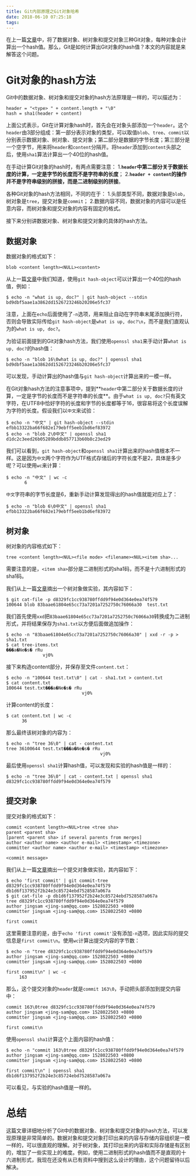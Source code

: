 ```yaml
---
title: Git内部原理之Git对象哈希
date: 2018-06-10 07:25:18
tags:
---
```


在上一篇[文章](1)中，将了数据对象、树对象和提交对象三种Git对象，每种对象会计算出一个hash值。那么，Git是如何计算出Git对象的hash值？本文的内容就是来解答这个问题。

# Git对象的hash方法

Git中的数据对象、树对象和提交对象的hash方法原理是一样的，可以描述为：

```
header = "<type> " + content.length + "\0"
hash = sha1(header + content)
```

上面公式表示，Git在计算对象hash时，首先会在对象头部添加一个`header`。这个`header`由3部分组成：第一部分表示对象的类型，可以取值`blob`、`tree`、`commit`以分别表示数据对象、树对象、提交对象；第二部分是数据的字节长度；第三部分是一个空字节，用来将`header`和`content`分隔开。将`header`添加到`content`头部之后，使用`sha1`算法计算出一个40位的hash值。

在手动计算Git对象的hash时，有两点需要注意：
1.**`header`中第二部分关于数据长度的计算，一定是字节的长度而不是字符串的长度**；
2.**`header + content`的操作并不是字符串级别的拼接，而是二进制级别的拼接**。

各种Git对象的hash方法相同，不同的在于：
1.头部类型不同，数据对象是`blob`，树对象是`tree`，提交对象是`commit`；
2.数据内容不同，数据对象的内容可以是任意内容，而树对象和提交对象的内容有固定的格式。

接下来分别讲数据对象、树对象和提交对象的具体的hash方法。


## 数据对象

数据对象的格式如下：

```
blob <content length><NULL><content>
```

从上一篇[文章](1)中我们知道，使用`git hash-object`可以计算出一个40位的hash值，例如：

```
$ echo -n "what is up, doc?" | git hash-object --stdin
bd9dbf5aae1a3862dd1526723246b20206e5fc37
```

注意，上面在`echo`后面使用了`-n`选项，用来阻止自动在字符串末尾添加换行符，否则会导致实际传给`git hash-object`是`what is up, doc?\n`，而不是我们直观认为的`what is up, doc?`。

为验证前面提到的Git对象hash方法，我们使用`openssl sha1`来手动计算`what is up, doc?`的hash值：

```
$ echo -n "blob 16\0what is up, doc?" | openssl sha1
bd9dbf5aae1a3862dd1526723246b20206e5fc37
```

可以发现，手动计算出的hash值与`git hash-object`计算出来的一模一样。

在Git对象hash方法的注意事项中，提到**`header`中第二部分关于数据长度的计算，一定是字节的长度而不是字符串的长度**。由于`what is up, doc?`只有英文字符，在UTF8中恰好字符的长度和字节的长度都等于16，很容易将这个长度误解为字符的长度。假设我们以`中文`来试验：

```
$ echo -n "中文" | git hash-object --stdin
efbb13322ba66f682e179ebff5eeb1bd6ef83972
$ echo -n "blob 2\0中文" | openssl sha1
d1dc2c3eed26b05289bddb857713b60b8c23ed29
```

我们可以看到，`git hash-object`和`openssl sha1`计算出来的hash值根本不一样。这是因为`中文`两个字符作为UTF格式存储后的字符长度不是2，具体是多少呢？可以使用`wc`来计算：

```
$ echo -n "中文" | wc -c
       6
```

`中文`字符串的字节长度是6，重新手动计算发现得出的hash值就能对应上了：

```
$ echo -n "blob 6\0中文" | openssl sha1
efbb13322ba66f682e179ebff5eeb1bd6ef83972
```


## 树对象

树对象的内容格式如下：

```
tree <content length><NUL><file mode> <filename><NUL><item sha>...
```

需要注意的是，`<item sha>`部分是二进制形式的sha1码，而不是十六进制形式的sha1码。

我们从上一篇[文章](1)摘出一个树对象做实验，其内容如下：

```
$ git cat-file -p d8329fc1cc938780ffdd9f94e0d364e0ea74f579
100644 blob 83baae61804e65cc73a7201a7252750c76066a30  test.txt
```

我们首先使用`xxd`把`83baae61804e65cc73a7201a7252750c76066a30`转换成为二进制形式，并将结果保存为`sha1.txt`以方便后面做追加操作：

```
$ echo -n "83baae61804e65cc73a7201a7252750c76066a30" | xxd -r -p > sha1.txt
$ cat tree-items.txt
���a�Ne�s� rRu
              vj0%
```

接下来构造content部分，并保存至文件`content.txt`：

```
$ echo -n "100644 test.txt\0" | cat - sha1.txt > content.txt
$ cat content.txt
100644 test.txt���a�Ne�s� rRu
                             vj0%
```

计算content的长度：

```
$ cat content.txt | wc -c
      36
```

那么最终该树对象的内容为：

```
$ echo -n "tree 36\0" | cat - content.txt
tree 36100644 test.txt���a�Ne�s� rRu
                                    vj0%
```

最后使用`openssl sha1`计算hash值，可以发现和实验的hash值是一样的：

```
$ echo -n "tree 36\0" | cat - content.txt | openssl sha1
d8329fc1cc938780ffdd9f94e0d364e0ea74f579
```


## 提交对象

提交对象的格式如下：

```
commit <content length><NUL>tree <tree sha>
parent <parent sha>
[parent <parent sha> if several parents from merges]
author <author name> <author e-mail> <timestamp> <timezone>
committer <author name> <author e-mail> <timestamp> <timezone>

<commit message>
```

我们从上一篇[文章](1)摘出一个提交对象做实验，其内容如下：

```
$ echo 'first commit' | git commit-tree d8329fc1cc938780ffdd9f94e0d364e0ea74f579
db1d6f137952f2b24e3c85724ebd7528587a067a
$ git cat-file -p db1d6f137952f2b24e3c85724ebd7528587a067a
tree d8329fc1cc938780ffdd9f94e0d364e0ea74f579
author jingsam <jing-sam@qq.com> 1528022503 +0800
committer jingsam <jing-sam@qq.com> 1528022503 +0800

first commit
```

这里需要注意的是，由于`echo 'first commit'`没有添加`-n`选项，因此实际的提交信息是`first commit\n`。使用`wc`计算出提交内容的字节数：

```
$ echo -n "tree d8329fc1cc938780ffdd9f94e0d364e0ea74f579
author jingsam <jing-sam@qq.com> 1528022503 +0800
committer jingsam <jing-sam@qq.com> 1528022503 +0800

first commit\n" | wc -c
     163
```

那么，这个提交对象的`header`就是`commit 163\0`，手动把头部添加到提交内容中：

```
commit 163\0tree d8329fc1cc938780ffdd9f94e0d364e0ea74f579
author jingsam <jing-sam@qq.com> 1528022503 +0800
committer jingsam <jing-sam@qq.com> 1528022503 +0800

first commit\n
```

使用`openssl sha1`计算这个上面内容的hash值：

```
$ echo -n "commit 163\0tree d8329fc1cc938780ffdd9f94e0d364e0ea74f579
author jingsam <jing-sam@qq.com> 1528022503 +0800
committer jingsam <jing-sam@qq.com> 1528022503 +0800

first commit\n" | openssl sha1
db1d6f137952f2b24e3c85724ebd7528587a067a
```

可以看见，与实验的hash值是一样的。

# 总结

这篇文章详细地分析了Git中的数据对象、树对象和提交对象的hash方法，可以发现原理是非常简单的。数据对象和提交对象打印出来的内容与存储内容组织是一模一样的，可以很直观的理解。对于树对象，其打印出来的内容和实际存储是有区别的，增加了一些实现上的难度。例如，使用二进制形式的hash值而不是直观的十六进制形式，我现在还没有从已有资料中搜到这么设计的理由，这个问题留待以后解决。

[1]: https://jingsam.github.io/2018/06/03/git-objects.html
